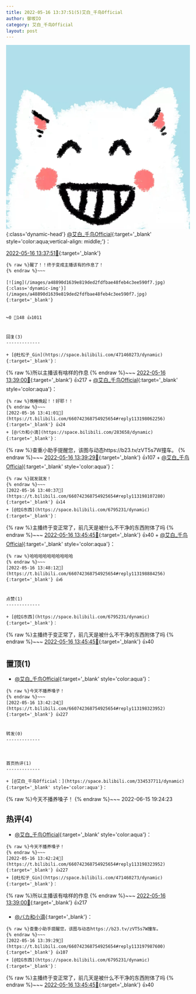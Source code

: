 ```yaml
---
title: 2022-05-16 13:37:51(5)艾白_千鸟Official
author: 御坂IO
category: 艾白_千鸟Official
layout: post
---
```


![img](/images/9ae8b9445fd0665cc014d9080156a45271be73c6.jpg){:class='dynamic-head'}
[@艾白_千鸟Official](https://space.bilibili.com/334537711/dynamic){:target='_blank' style='color:aqua;vertical-align: middle;'}：

[2022-05-16 13:37:51🔗](https://t.bilibili.com/660742368754925654){:target='_blank'}

~~~
{% raw %}醒了！！终于变成主播该有的作息了！
{% endraw %}~~~

[![img](/images/a48890d1639e819ded2fdfbae48feb4c3ee590f7.jpg){:class='dynamic-img'}](/images/a48890d1639e819ded2fdfbae48feb4c3ee590f7.jpg){:target='_blank'}


↪️0 💬148 👍1011


回复(3)
-------------

+ [@杜松子_Gin](https://space.bilibili.com/471460273/dynamic){:target='_blank'}：
~~~
{% raw %}所以主播该有啥样的作息
{% endraw %}~~~
[2022-05-16 13:39:00🔗](https://t.bilibili.com/660742368754925654#reply113197896240){:target='_blank'} 👍217
    + [@艾白_千鸟Official](https://space.bilibili.com/334537711/dynamic){:target='_blank' style='color:aqua'}：
~~~
{% raw %}晚睡晚起！！好耶！！
{% endraw %}~~~
[2022-05-16 13:41:01🔗](https://t.bilibili.com/660742368754925654#reply113198062256){:target='_blank'} 👍24
+ [@バカ和小滴](https://space.bilibili.com/283658/dynamic){:target='_blank'}：
~~~
{% raw %}查重小助手提醒您，该图与动态https://b23.tv/zVT5s7W撞车。
{% endraw %}~~~
[2022-05-16 13:39:29🔗](https://t.bilibili.com/660742368754925654#reply113197987600){:target='_blank'} 👍107
    + [@艾白_千鸟Official](https://space.bilibili.com/334537711/dynamic){:target='_blank' style='color:aqua'}：
~~~
{% raw %}就发就发！
{% endraw %}~~~
[2022-05-16 13:40:37🔗](https://t.bilibili.com/660742368754925654#reply113198107280){:target='_blank'} 👍14
+ [@拉G东西](https://space.bilibili.com/6795231/dynamic){:target='_blank'}：
~~~
{% raw %}主播终于变正常了，前几天是被什么不干净的东西附体了吗
{% endraw %}~~~
[2022-05-16 13:45:45🔗](https://t.bilibili.com/660742368754925654#reply113198587280){:target='_blank'} 👍40
    + [@艾白_千鸟Official](https://space.bilibili.com/334537711/dynamic){:target='_blank' style='color:aqua'}：
~~~
{% raw %}哈哈哈哈哈哈哈哈哈哈
{% endraw %}~~~
[2022-05-16 13:48:12🔗](https://t.bilibili.com/660742368754925654#reply113198884256){:target='_blank'} 👍6


点赞(1)
-------------

+ [@拉G东西](https://space.bilibili.com/6795231/dynamic){:target='_blank'}：
~~~
{% raw %}主播终于变正常了，前几天是被什么不干净的东西附体了吗
{% endraw %}~~~
[2022-05-16 13:45:45🔗](https://t.bilibili.com/660742368754925654#reply113198587280){:target='_blank'} 👍40


置顶(1)
-------------

+ [@艾白_千鸟Official](https://space.bilibili.com/334537711/dynamic){:target='_blank' style='color:aqua'}：
~~~
{% raw %}今天不播养嗓子！
{% endraw %}~~~
[2022-05-16 13:42:24🔗](https://t.bilibili.com/660742368754925654#reply113198323952){:target='_blank'} 👍227


转发(0)
-------------



首页热评(1)
-------------

+ [@艾白_千鸟Official：](https://space.bilibili.com/334537711/dynamic){:target='_blank' style='color:aqua'}：
~~~
{% raw %}今天不播养嗓子！
{% endraw %}~~~
2022-06-15 19:24:23


热评(4)
-------------

+ [@艾白_千鸟Official](https://space.bilibili.com/334537711/dynamic){:target='_blank' style='color:aqua'}：
~~~
{% raw %}今天不播养嗓子！
{% endraw %}~~~
[2022-05-16 13:42:24🔗](https://t.bilibili.com/660742368754925654#reply113198323952){:target='_blank'} 👍227
+ [@杜松子_Gin](https://space.bilibili.com/471460273/dynamic){:target='_blank'}：
~~~
{% raw %}所以主播该有啥样的作息
{% endraw %}~~~
[2022-05-16 13:39:00🔗](https://t.bilibili.com/660742368754925654#reply113197896240){:target='_blank'} 👍217
+ [@バカ和小滴](https://space.bilibili.com/283658/dynamic){:target='_blank'}：
~~~
{% raw %}查重小助手提醒您，该图与动态https://b23.tv/zVT5s7W撞车。
{% endraw %}~~~
[2022-05-16 13:39:29🔗](https://t.bilibili.com/660742368754925654#reply113197987600){:target='_blank'} 👍107
+ [@拉G东西](https://space.bilibili.com/6795231/dynamic){:target='_blank'}：
~~~
{% raw %}主播终于变正常了，前几天是被什么不干净的东西附体了吗
{% endraw %}~~~
[2022-05-16 13:45:45🔗](https://t.bilibili.com/660742368754925654#reply113198587280){:target='_blank'} 👍40


